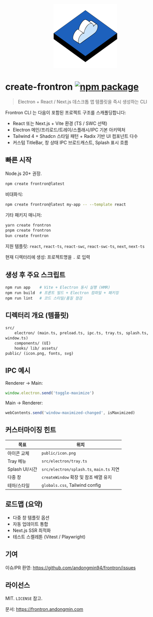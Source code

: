 <div align=center>

<a href="https://frontron.andongmin.com">
<img src="/docs/public/frontron.svg" alt="logo" height=200px>
</a>

</div>

# create-frontron <a href="https://npmjs.com/package/create-frontron"><img src="https://img.shields.io/npm/v/create-frontron" alt="npm package"></a>

> Electron + React / Next.js 데스크톱 앱 템플릿을 즉시 생성하는 CLI

Frontron CLI 는 다음이 포함된 프로젝트 구조를 스캐폴딩합니다:

- React 또는 Next.js + Vite 환경 (TS / SWC 선택)
- Electron 메인/프리로드/트레이/스플래시/IPC 기본 아키텍처
- Tailwind 4 + Shadcn 스타일 패턴 + Radix 기반 UI 컴포넌트 다수
- 커스텀 TitleBar, 창 상태 IPC 브로드캐스트, Splash 표시 흐름

## 빠른 시작

Node.js 20+ 권장.

```bash
npm create frontron@latest
```

비대화식:
```bash
npm create frontron@latest my-app -- --template react
```

기타 패키지 매니저:
```bash
yarn create frontron
pnpm create frontron
bun create frontron
```

지원 템플릿: `react`, `react-ts`, `react-swc`, `react-swc-ts`, `next`, `next-ts`

현재 디렉터리에 생성: 프로젝트명을 `.` 로 입력

## 생성 후 주요 스크립트

```bash
npm run app    # Vite + Electron 동시 실행 (HMR)
npm run build  # 프론트 빌드 + Electron 컴파일 + 패키징
npm run lint   # 코드 스타일/품질 점검
```

## 디렉터리 개요 (템플릿)

```
src/
	electron/ (main.ts, preload.ts, ipc.ts, tray.ts, splash.ts, window.ts)
	components/ (UI)
	hooks/ lib/ assets/
public/ (icon.png, fonts, svg)
```

## IPC 예시

Renderer → Main:
```ts
window.electron.send('toggle-maximize')
```
Main → Renderer:
```ts
webContents.send('window-maximized-changed', isMaximized)
```

## 커스터마이징 힌트

| 목표 | 위치 |
| ---- | ---- |
| 아이콘 교체 | `public/icon.png` |
| Tray 메뉴 | `src/electron/tray.ts` |
| Splash UI/시간 | `src/electron/splash.ts`, `main.ts` 지연 | 
| 다중 창 | `createWindow` 확장 및 참조 배열 유지 |
| 테마/스타일 | `globals.css`, Tailwind config |

## 로드맵 (요약)

- 다중 창 템플릿 옵션
- 자동 업데이트 통합
- Next.js SSR 최적화
- 테스트 스켈레톤 (Vitest / Playwright)

## 기여

이슈/PR 환영: https://github.com/andongmin94/frontron/issues

## 라이선스

MIT. `LICENSE` 참고.

문서: https://frontron.andongmin.com
